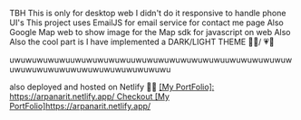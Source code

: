 TBH 
This is only for desktop web I didn't do it responsive to handle phone UI's
This project uses EmailJS for email service for contact me page 
Also Google Map web to show image for the Map sdk for javascript on web 
Also Also the cool part is I have implemented a DARK/LIGHT THEME 💙💛/ 💗🤍

uwuwuwuwuwuuwuwuwuwuwuuwuwuwuwuwuwuwuwuuwuwuwuwuwuwuwuwuwuwuwuwuwuwuwuwuwuwuwuwu

also deployed and hosted on Netlify 💃💃 
[[My PortFolio]: https://arpanarit.netlify.app/
Checkout [My PortFolio]](https://arpanarit.netlify.app/)https://arpanarit.netlify.app/

